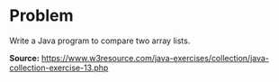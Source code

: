# Problem
Write a Java program to compare two array lists.

**Source:** https://www.w3resource.com/java-exercises/collection/java-collection-exercise-13.php